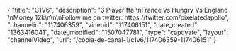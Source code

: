 {
    "title": "C1V6",
    "description": "3 Player ffa \nFrance vs Hungry Vs England \nMoney 12k\n\n\nFollow me on twitter: https:\/\/twitter.com\/pixelatedapollo",
    "channelid": "117406359",
    "videoid": "117406151",
    "date_created": "1363416041",
    "date_modified": "1507047781",
    "type": "captivate",
    "layout": "channelVideo",
    "url": "\/copia-de-canal-1\/c1v6\/117406359-117406151"
}